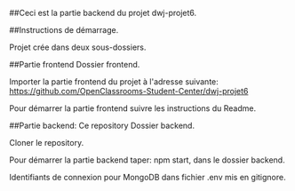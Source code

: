 ##Ceci est la partie backend du projet dwj-projet6.

##Instructions de démarrage.

Projet crée dans deux sous-dossiers.

##Partie frontend
Dossier frontend.

Importer la partie frontend du projet à l'adresse suivante: https://github.com/OpenClassrooms-Student-Center/dwj-projet6

Pour démarrer la partie frontend suivre les instructions du Readme.

##Partie backend: Ce repository
Dossier backend.

Cloner le repository.

Pour démarrer la partie backend taper: npm start, dans le dossier backend.

Identifiants de connexion pour MongoDB dans fichier .env mis en gitignore.
